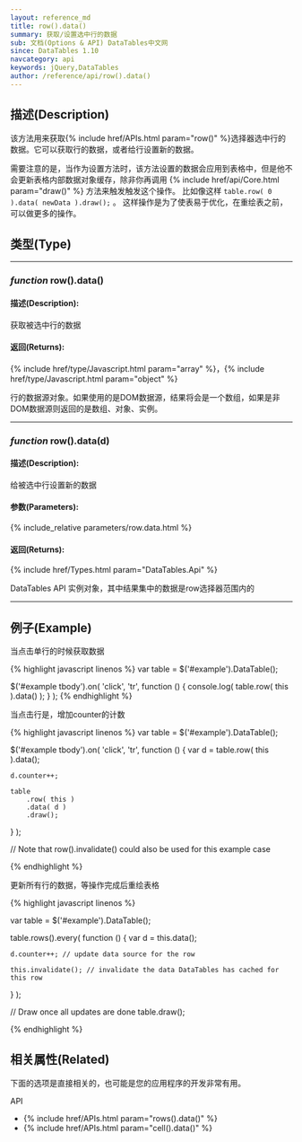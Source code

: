 ```yaml
---
layout: reference_md
title: row().data()
summary: 获取/设置选中行的数据
sub: 文档(Options & API) DataTables中文网
since: DataTables 1.10
navcategory: api
keywords: jQuery,DataTables
author: /reference/api/row().data()
---
```


## 描述(Description)

该方法用来获取{% include href/APIs.html param="row()" %}选择器选中行的数据。它可以获取行的数据，或者给行设置新的数据。

需要注意的是，当作为设置方法时，该方法设置的数据会应用到表格中，但是他不会更新表格内部数据对象缓存，除非你再调用 {% include href/api/Core.html param="draw()" %} 方法来触发触发这个操作。
比如像这样 `table.row( 0 ).data( newData ).draw();` 。 这样操作是为了使表易于优化，在重绘表之前，可以做更多的操作。



## 类型(Type)

---

### _function_ row().data()

#### 描述(Description):

获取被选中行的数据

#### 返回(Returns):

{% include href/type/Javascript.html param="array" %}，{% include href/type/Javascript.html param="object" %}

行的数据源对象。如果使用的是DOM数据源，结果将会是一个数组，如果是非DOM数据源则返回的是数组、对象、实例。

---


### _function_ row().data(d)

#### 描述(Description):

给被选中行设置新的数据

#### 参数(Parameters):

{% include_relative parameters/row.data.html %}

#### 返回(Returns):

{% include href/Types.html param="DataTables.Api" %}

DataTables API 实例对象，其中结果集中的数据是row选择器范围内的


---

## 例子(Example)

当点击单行的时候获取数据

{% highlight javascript linenos %}
var table = $('#example').DataTable();
 
$('#example tbody').on( 'click', 'tr', function () {
    console.log( table.row( this ).data() );
} );
{% endhighlight %}


当点击行是，增加counter的计数

{% highlight javascript linenos %}
var table = $('#example').DataTable();
 
$('#example tbody').on( 'click', 'tr', function () {
    var d = table.row( this ).data();
     
    d.counter++;
 
    table
        .row( this )
        .data( d )
        .draw();
} );
 
// Note that row().invalidate() could also be used for this example case

{% endhighlight %}

更新所有行的数据，等操作完成后重绘表格

{% highlight javascript linenos %}

var table = $('#example').DataTable();
 
table.rows().every( function () {
    var d = this.data();
 
    d.counter++; // update data source for the row
 
    this.invalidate(); // invalidate the data DataTables has cached for this row
} );
 
// Draw once all updates are done
table.draw();

{% endhighlight %}




## 相关属性(Related)

下面的选项是直接相关的，也可能是您的应用程序的开发非常有用。

API

- {% include href/APIs.html param="rows().data()" %}
- {% include href/APIs.html param="cell().data()" %}